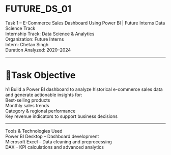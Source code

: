 # FUTURE_DS_01
Task 1 – E-Commerce Sales Dashboard Using Power BI | Future Interns Data Science Track <br>
Internship Track: Data Science & Analytics<br>
Organization: Future Interns<br>
Intern: Chetan Singh<br>
Duration Analyzed: 2020–2024<br>
<hr>
<h1>📌Task Objective<br></h1>h1
Build a Power BI dashboard to analyze historical e-commerce sales data and generate actionable insights for:<br>
Best-selling products<br>
Monthly sales trends<br>
Category & regional performance<br>
Key revenue indicators to support business decisions<br>
<hr>
Tools & Technologies Used<br>
Power BI Desktop – Dashboard development<br>
Microsoft Excel – Data cleaning and preprocessing<br>
DAX – KPI calculations and advanced analytics<br>
